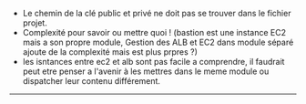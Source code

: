 - Le chemin de la clé public et privé ne doit pas se trouver dans le fichier projet.
- Complexité pour savoir ou mettre quoi ! (bastion est une instance EC2 mais a son propre module, Gestion des ALB et EC2 dans module séparé ajoute de la complexité mais est plus prpres ?)
- les isntances entre ec2 et alb sont pas facile a comprendre, il faudrait peut etre penser a l'avenir à les mettres dans le meme module ou dispatcher leur contenu différement.



---